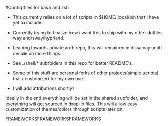 #Config files for bash and zsh

 - This currently relies on a lot of scripts in $HOME/.local/bin that i have yet to include.
 - Currently trying to finalize how i want this to ship with my other dotfiles wayland/sway/hyprland.
 - Leaning towards private arch repo, this will remained in dissarray until i decide on more things.

 - See ./shell/* subfolders in this repo for better README's.

 - Some of this stuff are personal forks of other projects(simple scripts) that i customized for my own use. 
 - I will add attributions shortly!

Ideally in the end everything will be set in the shared subfolder, and everything will get sourced in drop-in files. This will allow easy customization of themes/colors through scripts later on.

FRAMEWORKSFRAMEWORKSFRAMEWORKS

